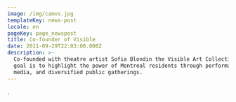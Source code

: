 ```yaml
---
image: /img/camvs.jpg
templateKey: news-post
locale: en
pageKey: page_newspost
title: Co-founder of Visible
date: 2011-09-29T22:03:00.000Z
description: >-
  Co-founded with theatre artist Sofia Blondin the Visible Art Collective. Our
  goal is to highlight the power of Montreal residents through performative, new
  media, and diversified public gatherings.
---
```

.
